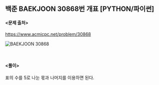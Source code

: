 ## 백준 BAEKJOON 30868번 개표 [PYTHON/파이썬]

#### <문제 출처><br>
https://www.acmicpc.net/problem/30868

![BAEKJOON 30868](https://blog.kakaocdn.net/dn/qrSjx/btsBYtEnSb9/Yv9hJCoPtt8kISBPEa5rR1/img.png)

<br>

#### <풀이><br>

표의 수를 5로 나눈 몫과 나머지를 이용하면 된다.